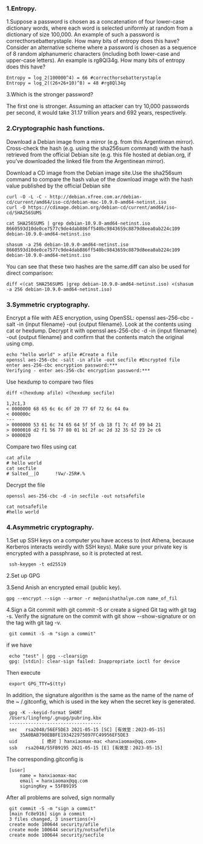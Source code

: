 ### 1.Entropy.
1.Suppose a password is chosen as a concatenation of four lower-case dictionary words, where each word is selected uniformly at random from a dictionary of size 100,000. An example of such a password is correcthorsebatterystaple. How many bits of entropy does this have? Consider an alternative scheme where a password is chosen as a sequence of 8 random alphanumeric characters (including both lower-case and upper-case letters). An example is rg8Ql34g. How many bits of entropy does this have?

```shell
Entropy = log_2(100000^4) = 66 #correcthorsebatterystaple
Entropy = log_2((26+26+10)^8) = 48 #rg8Ql34g
```

3.Which is the stronger password?

The first one is stronger.
Assuming an attacker can try 10,000 passwords per second, it would take 31.17 trillion years and 692 years, respectively.
### 2.Cryptographic hash functions. 

Download a Debian image from a mirror (e.g. from this Argentinean mirror). Cross-check the hash (e.g. using the sha256sum command) with the hash retrieved from the official Debian site (e.g. this file hosted at debian.org, if you’ve downloaded the linked file from the Argentinean mirror).

Download a CD image from the Debian image site.Use the sha256sum command to compare the hash value of the download image with the hash value published by the official Debian site

```shell
curl -O -L -C - http://debian.xfree.com.ar/debian-cd/current/amd64/iso-cd/debian-mac-10.9.0-amd64-netinst.iso
curl -O https://cdimage.debian.org/debian-cd/current/amd64/iso-cd/SHA256SUMS
```

```shell
cat SHA256SUMS | grep debian-10.9.0-amd64-netinst.iso
8660593d10de0ce7577c9de4dab886ff540bc9843659c8879d8eea0ab224c109  debian-10.9.0-amd64-netinst.iso

shasum -a 256 debian-10.9.0-amd64-netinst.iso
8660593d10de0ce7577c9de4dab886ff540bc9843659c8879d8eea0ab224c109  debian-10.9.0-amd64-netinst.iso
```

You can see that these two hashes are the same.diff can also be used for direct comparison:
```shell
diff <(cat SHA256SUMS |grep debian-10.9.0-amd64-netinst.iso) <(shasum -a 256 debian-10.9.0-amd64-netinst.iso)
```

### 3.Symmetric cryptography. 

Encrypt a file with AES encryption, using OpenSSL: openssl aes-256-cbc -salt -in {input filename} -out {output filename}. Look at the contents using cat or hexdump. Decrypt it with openssl aes-256-cbc -d -in {input filename} -out {output filename} and confirm that the contents match the original using cmp.

```shell
echo "hello world" > afile #Create a file
openssl aes-256-cbc -salt -in afile -out secfile #Encrypted file
enter aes-256-cbc encryption password:***
Verifying - enter aes-256-cbc encryption password:***
```

Use hexdump to compare two files

```shell
diff <(hexdump afile) <(hexdump secfile)

1,2c1,3
< 0000000 68 65 6c 6c 6f 20 77 6f 72 6c 64 0a
< 000000c
---
> 0000000 53 61 6c 74 65 64 5f 5f cb 18 f1 7c 4f 09 b4 21
> 0000010 d2 f1 56 77 80 01 b1 2f ac 2d 32 35 52 23 2e c6
> 0000020
```

Compare two files using cat
```shell
cat afile
# hello world
cat secfile
# Salted__|O      !Vw/-25R#.%
```

Decrypt the file
```shell
openssl aes-256-cbc -d -in secfile -out notsafefile

cat notsafefile
#hello world
```

### 4.Asymmetric cryptography.

1.Set up SSH keys on a computer you have access to (not Athena, because Kerberos interacts weirdly with SSH keys). Make sure your private key is encrypted with a passphrase, so it is protected at rest.

```shell
 ssh-keygen -t ed25519 
```
2.Set up GPG

3.Send Anish an encrypted email (public key).

```shell
gpg --encrypt --sign --armor -r me@anishathalye.com name_of_fil
```

4.Sign a Git commit with git commit -S or create a signed Git tag with git tag -s. Verify the signature on the commit with git show --show-signature or on the tag with git tag -v.

```shell
 git commit -S -m "sign a commit"
```

if we have

```shell
 echo "test" | gpg --clearsign
 gpg: [stdin]: clear-sign failed: Inappropriate ioctl for device
```

Then execute

```
 export GPG_TTY=$(tty)
```

In addition, the signature algorithm is the same as the name of the name of the ~ /.gitconfig, which is used in the key when the secret key is generated.

```
 gpg -K --keyid-format SHORT
 /Users/lingfeng/.gnupg/pubring.kbx
 ----------------------------------
 sec   rsa2048/56EF5DE3 2021-05-15 [SC] [有效至：2023-05-15]
     35A0BAB790EBBFE193422975097FC49956EF5DE3
 uid         [ 绝对 ] hanxiaomax-mac <hanxiaomax@qq.com>
 ssb   rsa2048/55FB9195 2021-05-15 [E] [有效至：2023-05-15]
```
 
The corresponding.gitconfig is

```
 [user]
     name = hanxiaomax-mac
     email = hanxiaomax@qq.com
     signingKey = 55FB9195
```

After all problems are solved, sign normally

```
 git commit -S -m "sign a commit"
 [main fc8e916] sign a commit
 3 files changed, 3 insertions(+)
 create mode 100644 security/afile
 create mode 100644 security/notsafefile
 create mode 100644 security/secfile
 ```
